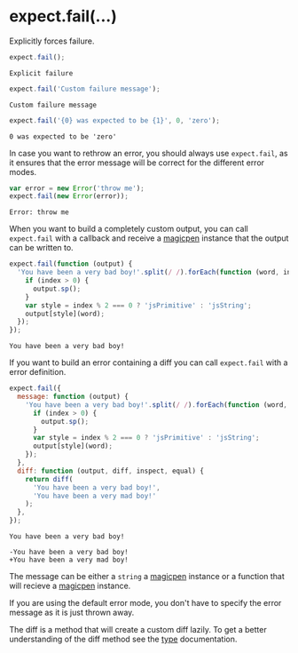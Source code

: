 # expect.fail(...)

Explicitly forces failure.

```js
expect.fail();
```

```output
Explicit failure
```

```js
expect.fail('Custom failure message');
```

```output
Custom failure message
```

```js
expect.fail('{0} was expected to be {1}', 0, 'zero');
```

```output
0 was expected to be 'zero'
```

In case you want to rethrow an error, you should always use
`expect.fail`, as it ensures that the error message will be correct
for the different error modes.

```js
var error = new Error('throw me');
expect.fail(new Error(error));
```

```output
Error: throw me
```

When you want to build a completely custom output, you can call
`expect.fail` with a callback and receive a
[magicpen](https://github.com/sunesimonsen/magicpen) instance that the
output can be written to.

```js
expect.fail(function (output) {
  'You have been a very bad boy!'.split(/ /).forEach(function (word, index) {
    if (index > 0) {
      output.sp();
    }
    var style = index % 2 === 0 ? 'jsPrimitive' : 'jsString';
    output[style](word);
  });
});
```

```output
You have been a very bad boy!
```

If you want to build an error containing a diff you can call
`expect.fail` with a error definition.

```js
expect.fail({
  message: function (output) {
    'You have been a very bad boy!'.split(/ /).forEach(function (word, index) {
      if (index > 0) {
        output.sp();
      }
      var style = index % 2 === 0 ? 'jsPrimitive' : 'jsString';
      output[style](word);
    });
  },
  diff: function (output, diff, inspect, equal) {
    return diff(
      'You have been a very bad boy!',
      'You have been a very mad boy!'
    );
  },
});
```

```output
You have been a very bad boy!

-You have been a very bad boy!
+You have been a very mad boy!
```

The message can be either a `string` a
[magicpen](https://github.com/sunesimonsen/magicpen) instance or a
function that will recieve a
[magicpen](https://github.com/sunesimonsen/magicpen) instance.

If you are using the default error mode, you don't have to specify the
error message as it is just thrown away.

The diff is a method that will create a custom diff lazily. To get a
better understanding of the diff method see the [type](../addType/)
documentation.
